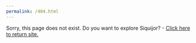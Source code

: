 ```yaml
---
permalink: /404.html
---
```


<!DOCTYPE html>
<html lang="en">
<head>
    <meta charset="UTF-8">
    <meta name="viewport" content="width=device-width, initial-scale=1.0">
    <link rel="stylesheet" href="assets/css/style.css" type="text/css" />
    <title>Explore Siquijor | A backpackers guide to the island of Siquijor</title>
</head>
<body>
    <p class="text-error">Sorry, this page does not exist. Do you want to explore Siquijor? - <a href="index.html">Click here to return site.</a></p>
</body>
</html>
